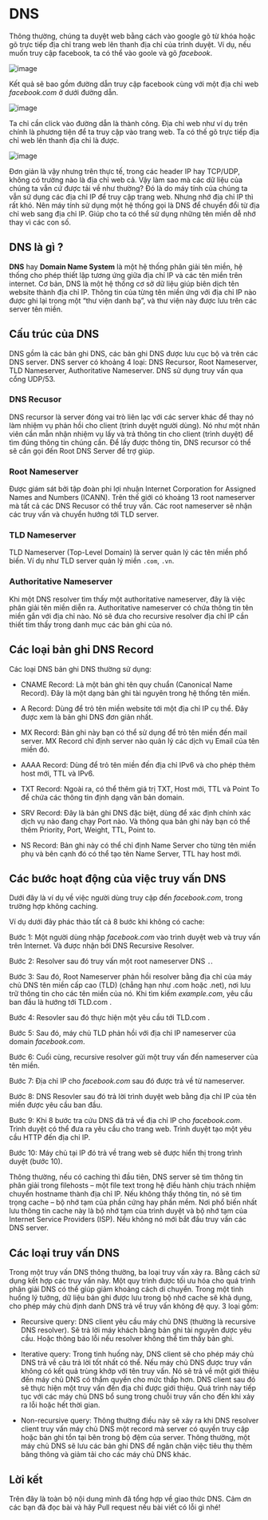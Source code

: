# DNS 

Thông thường, chúng ta duyệt web bằng cách vào google gõ từ khóa hoặc gõ trực tiếp địa chỉ trang web lên thanh địa chỉ của trình duyệt. Ví dụ, nếu muốn truy cập facebook, ta có thể vào goole và gõ *facebook*. 

![image](https://user-images.githubusercontent.com/79156398/164172171-a54a57c6-d8b9-430a-917a-910b790d98cf.png)

Kết quả sẽ bao gồm đường dẫn truy cập facebook cùng với một địa chỉ web *facebook.com* ở dưới đường dẫn. 

![image](https://user-images.githubusercontent.com/79156398/164172336-7c20d9db-d6ed-4718-ba4d-e28942b566cc.png)

Ta chỉ cần click vào đường dẫn là thành công. Địa chỉ web như ví dụ trên chính là phương tiện để ta truy cập vào trang web. Ta có thế gõ trực tiếp địa chỉ web lên thanh địa chỉ là được.

![image](https://user-images.githubusercontent.com/79156398/164172558-702386d9-7153-47ad-a9cf-2be97b065609.png)

Đơn giản là vậy nhưng trên thực tế, trong các header IP hay TCP/UDP, không có trường nào là địa chỉ web cả. Vậy làm sao mà các dữ liệu của chúng ta vẫn cứ được tải về như thường? Đó là do máy tính của chúng ta vẫn sử dụng các địa chỉ IP để truy cập trang web. Nhưng nhớ địa chỉ IP thì rất khó. Nên máy tính sử dụng một hệ thống gọi là DNS để chuyển đổi từ địa chỉ web sang địa chỉ IP. Giúp cho ta có thể sử dụng những tên miền dễ nhớ thay vì các con số. 

## DNS là gì ? 

**DNS** hay **Domain Name System** là một hệ thống phân giải tên miền, hệ thống cho phép thiết lập tương ứng giữa địa chỉ IP và các tên miền trên internet. Cơ bản, DNS là một hệ thống cơ sở dữ liệu giúp biên dịch tên website thành địa chỉ IP. Thông tin của từng tên miền ứng với địa chỉ IP nào được ghi lại trong một “thư viện danh bạ”, và thư viện này được lưu trên các server tên miền.

## Cấu trúc của DNS 

DNS gồm là các bản ghi DNS, các bản ghi DNS được lưu cục bộ và trên các DNS server. DNS server có khoảng 4 loại: DNS Recursor, Root Nameserver, TLD Nameserver, Authoritative Nameserver. DNS sử dụng truy vấn qua cổng UDP/53.

### DNS Recusor 

DNS recursor là server đóng vai trò liên lạc với các server khác để thay nó làm nhiệm vụ phản hồi cho client (trình duyệt người dùng). Nó như một nhân viên cần mẫn nhận nhiệm vụ lấy và trả thông tin cho client (trình duyệt) để tìm đúng thông tin chúng cần. Để lấy được thông tin, DNS recursor có thể sẽ cần gọi đến Root DNS Server để trợ giúp.

### Root Nameserver

Được giám sát bởi tập đoàn phi lợi nhuận Internet Corporation for Assigned Names and Numbers (ICANN). Trên thế giới có khoảng 13 root nameserver mà tất cả các DNS Recusor có thể truy vấn. Các root nameserver sẽ nhận các truy vấn và chuyển hướng tới TLD server.

### TLD Nameserver

TLD Nameserver (Top-Level Domain) là server quản lý các tên miền phổ biến. Ví dụ như TLD server quản lý miền ``.com``, ``.vn``.

### Authoritative Nameserver

Khi một DNS resolver tìm thấy một authoritative nameserver, đây là việc phân giải tên miền diễn ra. Authoritative nameserver có chứa thông tin tên miền gắn với địa chỉ nào. Nó sẽ đưa cho recursive resolver địa chỉ IP cần thiết tìm thấy trong danh mục các bản ghi của nó.

## Các loại bản ghi DNS Record

Các loại DNS bản ghi DNS thường sử dụng: 

- CNAME Record: Là một bản ghi tên quy chuẩn (Canonical Name Record). Đây là một dạng bản ghi tài nguyên trong hệ thống tên miền.

- A Record: Dùng để trỏ tên miền website tới một địa chỉ IP cụ thể. Đây được xem là bản ghi DNS đơn giản nhất.

- MX Record: Bản ghi này bạn có thể sử dụng để trỏ tên miền đến mail server. MX Record chỉ định server nào quản lý các dịch vụ Email của tên miền đó.

- AAAA Record: Dùng để trỏ tên miền đến địa chỉ IPv6 và cho phép thêm host mới, TTL và IPv6.

- TXT Record: Ngoài ra, có thể thêm giá trị TXT, Host mới, TTL và Point To để chứa các thông tin định dạng văn bản domain.

- SRV Record: Đây là bản ghi DNS đặc biệt, dùng để xác định chính xác dịch vụ nào đang chạy Port nào. Và thông qua bản ghi này bạn có thể thêm Priority, Port, Weight, TTL, Point to.

- NS Record: Bản ghi này có thể chỉ định Name Server cho từng tên miền phụ và bên cạnh đó có thể tạo tên Name Server, TTL hay host mới.

## Các bước hoạt động của việc truy vấn DNS

Dưới đây là ví dụ về việc người dùng truy cập đến *facebook.com*, trong trường hợp không caching.

Ví dụ dưới đây phác thảo tất cả 8 bước khi không có cache:

Bước 1: Một người dùng nhập *facebook.com* vào trình duyệt web và truy vấn trên Internet. Và được nhận bởi DNS Recursive Resolver.

Bước 2: Resolver sau đó truy vấn một root nameserver DNS ``.``.

Bước 3: Sau đó, Root Nameserver phản hồi resolver bằng địa chỉ của máy chủ DNS tên miền cấp cao (TLD) (chẳng hạn như .com hoặc .net), nơi lưu trữ thông tin cho các tên miền của nó. Khi tìm kiếm *example.com*, yêu cầu ban đầu là hướng tới TLD.com .

Bước 4: Resovler sau đó thực hiện một yêu cầu tới TLD.com .

Bước 5: Sau đó, máy chủ TLD phản hồi với địa chỉ IP nameserver của domain *facebook.com*.

Bước 6: Cuối cùng, recursive resolver gửi một truy vấn đến nameserver của tên miền.

Bước 7: Địa chỉ IP cho *facebook.com* sau đó được trả về từ nameserver.

Bước 8: DNS Resovler sau đó trả lời trình duyệt web bằng địa chỉ IP của tên miền được yêu cầu ban đầu.

Bước 9: Khi 8 bước tra cứu DNS đã trả về địa chỉ IP cho *facebook.com*. Trình duyệt có thể đưa ra yêu cầu cho trang web. Trình duyệt tạo một yêu cầu HTTP đến địa chỉ IP.

Bước 10: Máy chủ tại IP đó trả về trang web sẽ được hiển thị trong trình duyệt (bước 10).

Thông thường, nếu có caching thì đầu tiên, DNS server sẽ tìm thông tin phân giải trong filehosts – một file text trong hệ điều hành chịu trách nhiệm chuyển hostname thành địa chỉ IP. Nếu không thấy thông tin, nó sẽ tìm trọng cache – bộ nhớ tạm của phần cứng hay phần mềm. Nơi phổ biến nhất lưu thông tin cache này là bộ nhớ tạm của trình duyệt và bộ nhớ tạm của Internet Service Providers (ISP). Nếu không nó mới bắt đầu truy vấn các DNS server.

## Các loại truy vấn DNS

Trong một truy vấn DNS thông thường, ba loại truy vấn xảy ra. Bằng cách sử dụng kết hợp các truy vấn này. Một quy trình được tối ưu hóa cho quá trình phân giải DNS có thể giúp giảm khoảng cách di chuyển. Trong một tình huống lý tưởng, dữ liệu bản ghi được lưu trong bộ nhớ cache sẽ khả dụng, cho phép máy chủ định danh DNS trả về truy vấn không đệ quy. 3 loại gồm:

- Recursive query: DNS client yêu cầu máy chủ DNS (thường là recursive DNS resolver). Sẽ trả lời máy khách bằng bản ghi tài nguyên được yêu cầu. Hoặc thông báo lỗi nếu resolver không thể tìm thấy bản ghi.

- Iterative query: Trong tình huống này, DNS client sẽ cho phép máy chủ DNS trả về câu trả lời tốt nhất có thể. Nếu máy chủ DNS được truy vấn không có kết quả trùng khớp với tên truy vấn. Nó sẽ trả về một giới thiệu đến máy chủ DNS có thẩm quyền cho mức thấp hơn. DNS client sau đó sẽ thực hiện một truy vấn đến địa chỉ được giới thiệu. Quá trình này tiếp tục với các máy chủ DNS bổ sung trong chuỗi truy vấn cho đến khi xảy ra lỗi hoặc hết thời gian.

- Non-recursive query: Thông thường điều này sẽ xảy ra khi DNS resolver client truy vấn máy chủ DNS một record mà server có quyền truy cập hoặc bản ghi tồn tại bên trong bộ đệm của server. Thông thường, một máy chủ DNS sẽ lưu các bản ghi DNS để ngăn chặn việc tiêu thụ thêm băng thông và giảm tải cho các máy chủ DNS khác.

## Lời kết

Trên đây là toàn bộ nội dung mình đã tổng hợp về giao thức DNS. Cảm ơn các bạn đã đọc bài và hãy Pull request nếu bài viết có lỗi gì nhé!
